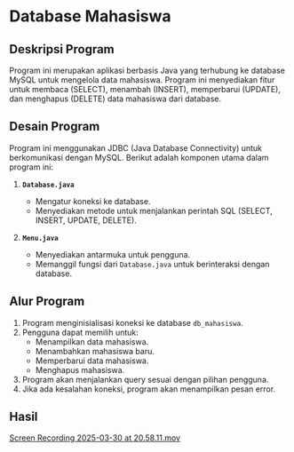# Database Mahasiswa

## Deskripsi Program
Program ini merupakan aplikasi berbasis Java yang terhubung ke database MySQL untuk mengelola data mahasiswa. Program ini menyediakan fitur untuk membaca (SELECT), menambah (INSERT), memperbarui (UPDATE), dan menghapus (DELETE) data mahasiswa dari database.

## Desain Program
Program ini menggunakan JDBC (Java Database Connectivity) untuk berkomunikasi dengan MySQL. Berikut adalah komponen utama dalam program ini:

1. **`Database.java`**
    - Mengatur koneksi ke database.
    - Menyediakan metode untuk menjalankan perintah SQL (SELECT, INSERT, UPDATE, DELETE).

2. **`Menu.java`**
    - Menyediakan antarmuka untuk pengguna.
    - Memanggil fungsi dari `Database.java` untuk berinteraksi dengan database.

## Alur Program
1. Program menginisialisasi koneksi ke database `db_mahasiswa`.
2. Pengguna dapat memilih untuk:
    - Menampilkan data mahasiswa.
    - Menambahkan mahasiswa baru.
    - Memperbarui data mahasiswa.
    - Menghapus mahasiswa.
3. Program akan menjalankan query sesuai dengan pilihan pengguna.
4. Jika ada kesalahan koneksi, program akan menampilkan pesan error.

## Hasil
[Screen Recording 2025-03-30 at 20.58.11.mov](Screen%20Recording%202025-03-30%20at%2020.58.11.mov)

